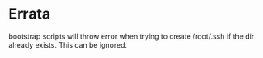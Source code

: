 # Errata

bootstrap scripts will throw error when trying to create /root/.ssh if the dir already exists.  This can be ignored.
